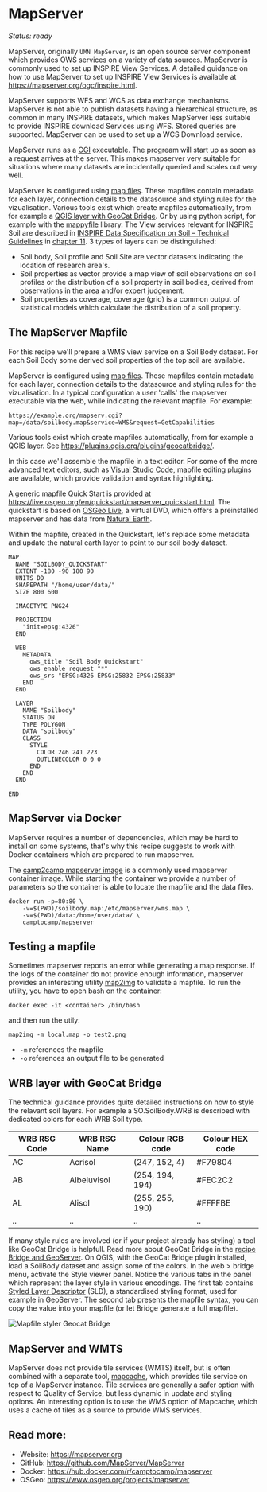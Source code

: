 # MapServer

*Status: ready*

MapServer, originally `UMN MapServer`, is an open source server component which provides OWS services on a variety of data sources.
MapServer is commonly used to set up INSPIRE View Services. A detailed guidance on how to use MapServer to set up INSPIRE View Services is available at https://mapserver.org/ogc/inspire.html.

MapServer supports WFS and WCS as data exchange mechanisms. MapServer is not able to publish datasets having a hierarchical structure, as common in many INSPIRE datasets, which makes MapServer less suitable to provide INSPIRE download Services using WFS. Stored queries are supported. MapServer can be used to set up a WCS Download service.

MapServer runs as a [CGI](https://en.wikipedia.org/wiki/Common_Gateway_Interface) executable. The progream will start up as soon as a request arrives at the server. This makes mapserver very suitable for situations where many datasets are incidentally queried and scales out very well.

MapServer is configured using [map files](https://www.mapserver.org/mapfile/). These mapfiles contain metadata for each layer, connection details to the datasource and styling rules for the vizualisation. Various tools exist which create mapfiles automatically, from for example a [QGIS layer with GeoCat Bridge](bridge-geoserver-geonetwork.md). Or by using python script, for example with the [mappyfile](https://github.com/geographika/mappyfile) library.
The View services relevant for INSPIRE Soil are described in [INSPIRE Data Specification on Soil – Technical Guidelines](https://inspire.ec.europa.eu/id/document/tg/so) in [chapter 11](https://github.com/INSPIRE-MIF/technical-guidelines/blob/2022.2/data/so/dataspecification_so.adoc#layers-to-be-provided-by-inspire-view-services). 3 types of layers can be distinguished:
- Soil body, Soil profile and Soil Site are vector datasets indicating the location of research area's.
- Soil properties as vector provide a map view of soil observations on soil profiles or the distribution of a soil property in soil bodies, derived from observations in the area and/or expert judgement.
- Soil properties as coverage, coverage (grid) is a common output of statistical models which calculate the distribution of a soil property.

## The MapServer Mapfile

For this recipe we'll prepare a WMS view service on a Soil Body dataset. For each Soil Body some derived soil properties of the top soil are available.

MapServer is configured using [map files](https://www.mapserver.org/mapfile/). These mapfiles contain metadata for each layer, connection details to the datasource and styling rules for the vizualisation. In a typical configuration a user 'calls' the mapserver executable via the web, while indicating the relevant mapfile. For example:

```
https://example.org/mapserv.cgi?map=/data/soilbody.map&service=WMS&request=GetCapabilities
```

Various tools exist which create mapfiles automatically, from for example a QGIS layer. See https://plugins.qgis.org/plugins/geocatbridge/.

In this case we'll assemble the mapfile in a text editor. For some of the more advanced text editors, such as [Visual Studio Code](https://code.visualstudio.com/), mapfile editing plugins are available, which provide validation and syntax highlighting.

A generic mapfile Quick Start is provided at https://live.osgeo.org/en/quickstart/mapserver_quickstart.html. The quickstart is based on [OSGeo Live](https://live.osgeo.org/), a virtual DVD, which offers a preinstalled mapserver and has data from [Natural Earth](https://www.naturalearthdata.com/downloads/).

Within the mapfile, created in the Quickstart, let's replace some metadata and update the natural earth layer to point to our soil body dataset.

``` 
MAP
  NAME "SOILBODY_QUICKSTART"
  EXTENT -180 -90 180 90
  UNITS DD
  SHAPEPATH "/home/user/data/"
  SIZE 800 600

  IMAGETYPE PNG24

  PROJECTION
    "init=epsg:4326"
  END

  WEB
    METADATA
      ows_title "Soil Body Quickstart"
      ows_enable_request "*"
      ows_srs "EPSG:4326 EPSG:25832 EPSG:25833"
    END
  END

  LAYER
    NAME "Soilbody"
    STATUS ON
    TYPE POLYGON
    DATA "soilbody"
    CLASS
      STYLE
        COLOR 246 241 223
        OUTLINECOLOR 0 0 0
      END
    END
  END

END
```

## MapServer via Docker

MapServer requires a number of dependencies, which may be hard to install on some systems, that's why this recipe suggests to work with Docker containers which are prepared to run mapserver.

The [camp2camp mapserver image](https://hub.docker.com/r/camptocamp/mapserver) is a commonly used mapserver container image. While starting the container we provide a number of parameters so the container is able to locate the mapfile and the data files.

```
docker run -p=80:80 \
    -v=$(PWD)/soilbody.map:/etc/mapserver/wms.map \
    -v=$(PWD)/data:/home/user/data/ \
    camptocamp/mapserver
```

## Testing a mapfile

Sometimes mapserver reports an error while generating a map response.
If the logs of the container do not provide enough information, mapserver provides an interesting utility [map2img](https://mapserver.org/utilities/map2img.html) to validate a mapfile. To run the utility, you have to open bash on the container: 

```
docker exec -it <container> /bin/bash 
```

and then run the utily:

```
map2img -m local.map -o test2.png
```

- `-m` references the mapfile
- `-o` references an output file to be generated



## WRB layer with GeoCat Bridge 

The technical guidance provides quite detailed instructions on how to style the relavant soil layers. For example a SO.SoilBody.WRB is described with dedicated colors for each WRB Soil type.

| WRB RSG Code | WRB RSG Name | Colour RGB code | Colour HEX code |
| --- | --- | --- | --- |
| AC | Acrisol | (247, 152, 4) | #F79804 |
| AB | Albeluvisol | (254, 194, 194) | #FEC2C2 |
| AL | Alisol | (255, 255, 190) | #FFFFBE |
| .. | .. | .. | .. |

If many style rules are involved (or if your project already has styling) a tool like GeoCat Bridge is helpfull. Read more about GeoCat Bridge in the [recipe Bridge and GeoServer](bridge-geoserver-geonetwork.md). On QGIS, with the GeoCat Bridge plugin installed, load a SoilBody dataset and assign some of the colors. In the web > bridge menu, activate the Style viewer panel. Notice the various tabs in the panel which represent the layer style in various encodings. The first tab contains [Styled Layer Descriptor](https://www.ogc.org/standards/sld) (SLD), a standardised styling format, used for example in GeoServer. The second tab presents the mapfile syntax, you can copy the value into your mapfile (or let Bridge generate a full mapfile).

![Mapfile styler Geocat Bridge](img/bridge-mapfile-styler.png)

## MapServer and WMTS

MapServer does not provide tile services (WMTS) itself, but is often combined with a separate tool, [mapcache](https://mapserver.org/mapcache/), which provides tile service on top of a MapServer instance. Tile services are generally a safer option with respect to Quality of Service, but less dynamic in update and styling options. An interesting option is to use the WMS option of Mapcache, which uses a cache of tiles as a source to provide WMS services.

## Read more:

- Website: https://mapserver.org
- GitHub: https://github.com/MapServer/MapServer
- Docker: https://hub.docker.com/r/camptocamp/mapserver
- OSGeo: https://www.osgeo.org/projects/mapserver
